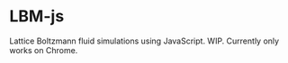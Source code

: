 # LBM-js
Lattice Boltzmann fluid simulations using JavaScript.
WIP. Currently only works on Chrome.
